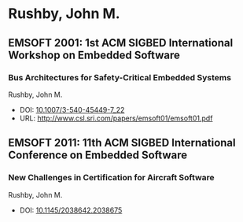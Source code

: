 # Rushby, John M.

## EMSOFT 2001: 1st ACM SIGBED International Workshop on Embedded Software

### Bus Architectures for Safety-Critical Embedded Systems
Rushby, John M.
* DOI: [10.1007/3-540-45449-7_22](https://doi.org/10.1007/3-540-45449-7_22)
* URL: <http://www.csl.sri.com/papers/emsoft01/emsoft01.pdf>

## EMSOFT 2011: 11th ACM SIGBED International Conference on Embedded Software

### New Challenges in Certification for Aircraft Software
Rushby, John M.
* DOI: [10.1145/2038642.2038675](https://doi.org/10.1145/2038642.2038675)

